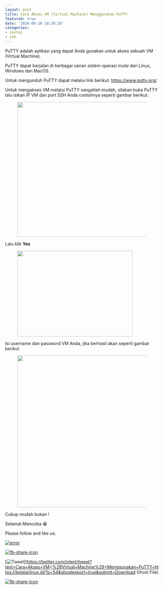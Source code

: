 ```yaml
---
layout: post
title: Cara Akses VM (Virtual Machine) Menggunakan PuTTY
featured: true
date: '2020-08-20 18:38:36'
categories:
- centos
- ssh
---
```


PuTTY adalah aplikasi yang dapat Anda gunakan untuk akses sebuah VM (Virtual Machine).

PuTTY dapat berjalan di berbagai varian sistem operasi mulai dari Linux, Windows dan MacOS.

Untuk mengunduh PuTTY dapat melalui link berikut: https://www.putty.org/

Untuk mengakses VM melalui PuTTY sangatlah mudah, silakan buka PuTTY lalu isikan IP VM dan port SSH Anda contohnya seperti gambar berikut:

<figure class="wp-block-image size-large"><img loading="lazy" width="451" height="441" src="/content/images/wordpress/2020/08/image.png" alt="" class="wp-image-55" srcset="/content/images/wordpress/2020/08/image.png 451w, /content/images/wordpress/2020/08/image-300x293.png 300w" sizes="(max-width: 451px) 100vw, 451px"></figure>

Lalu klik **Yes**

<figure class="wp-block-image size-large"><img loading="lazy" width="378" height="280" src="/content/images/wordpress/2020/08/image-1.png" alt="" class="wp-image-56" srcset="/content/images/wordpress/2020/08/image-1.png 378w, /content/images/wordpress/2020/08/image-1-300x222.png 300w" sizes="(max-width: 378px) 100vw, 378px"></figure>

Isi username dan password VM Anda, jika berhasil akan seperti gambar berikut

<figure class="wp-block-image size-large"><img loading="lazy" width="755" height="496" src="/content/images/wordpress/2020/08/image-2.png" alt="" class="wp-image-57" srcset="/content/images/wordpress/2020/08/image-2.png 755w, /content/images/wordpress/2020/08/image-2-300x197.png 300w" sizes="(max-width: 755px) 100vw, 755px"></figure>

Cukup mudah bukan !

Selamat Mencoba 😁

Please follow and like us:

[![error](/wp-content/plugins/ultimate-social-media-icons/images/follow_subscribe.png)](https://api.follow.it/widgets/icon/VHc3d1lpVGdwRnE5QnV0eERCNUx5RCtvTTVoUkNYS3NNRmd5eVhlQW9tNXRHS3VTbGh6Y0NybkRJRS8zSGpjRDVZb1ZGMlNTSEpJYUpuZzZqNzdnd3VSN3dwM2VlQTF6ejJEaGV5UGRUbnlEcHFNd3luYTV4ZTZtUGowVWI2Q2x8M2kzdnBEeUIrUk5xOFI5TXZ3cHF3bFNQRkRJSGhUNGdrRFd0TlNtdE1OWT0=/OA==/)

[![fb-share-icon](/wp-content/plugins/ultimate-social-media-icons/images/visit_icons/fbshare_bck.png "Facebook Share")](https://www.facebook.com/sharer/sharer.php?u=https%3A%2F%2Fbelajarlinux.id%2F%3Fp%3D54%26ghostexport%3Dtrue%26submit%3DDownload+Ghost+File)

[![Tweet](/wp-content/plugins/ultimate-social-media-icons/images/visit_icons/en_US_Tweet.svg "Tweet")](https://twitter.com/intent/tweet?text=Cara+Akses+VM+%28Virtual+Machine%29+Menggunakan+PuTTY+https://belajarlinux.id/?p=54&ghostexport=true&submit=Download Ghost File)

[![fb-share-icon](/wp-content/plugins/ultimate-social-media-icons/images/share_icons/Pinterest_Save/en_US_save.svg "Pin Share")](#)

<!--kg-card-end: html-->